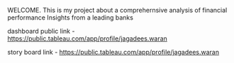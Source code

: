 
WELCOME. This is my project about a comprehernsive analysis of financial performance Insights from a leading banks

dashboard public link - https://public.tableau.com/app/profile/jagadees.waran

story board link - https://public.tableau.com/app/profile/jagadees.waran

